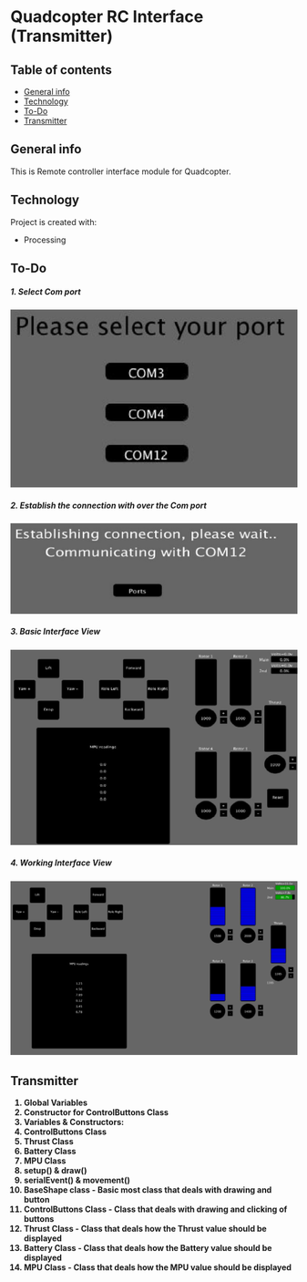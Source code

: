 # Quadcopter RC Interface (Transmitter)

## Table of contents
* [General info](#general-info)
* [Technology](#technology)
* [To-Do](#to-do)
* [Transmitter](#transmitter)

## General info
This is Remote controller interface module for Quadcopter.

## Technology
Project is created with:
* Processing

## To-Do
##### 1. Select Com port
![Select Com port](images/Select-Com-port.JPG)

##### 2. Establish the connection with over the Com port
![EstablishConnection](images/EstablishConnection.JPG)

##### 3. Basic Interface View
![BasicInterface](images/BasicInterface.JPG)

##### 4. <b>Working Interface View
![WorkInterface](images/WorkInterface.jpg)

## Transmitter
1. Global Variables
2. Constructor for ControlButtons Class
3. Variables & Constructors:
  1. ControlButtons Class
  2. Thrust Class
  3. Battery Class
  4. MPU Class
4. setup() & draw()
5. serialEvent() & movement()
6. BaseShape class - <b>Basic most class that deals with drawing and button</b>
7. ControlButtons Class - <b>Class that deals with drawing and clicking of buttons</b>
8. Thrust Class - <b>Class that deals how the Thrust value should be displayed</b>
9. Battery Class - <b>Class that deals how the Battery value should be displayed</b>
10. MPU Class - <b>Class that deals how the MPU value should be displayed</b>
